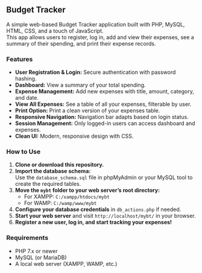 ## Budget Tracker

A simple web-based Budget Tracker application built with PHP, MySQL, HTML, CSS, and a touch of JavaScript.  
This app allows users to register, log in, add and view their expenses, see a summary of their spending, and print their expense records.

### **Features**
- **User Registration & Login:** Secure authentication with password hashing.
- **Dashboard:** View a summary of your total spending.
- **Expense Management:** Add new expenses with title, amount, category, and date.
- **View All Expenses:** See a table of all your expenses, filterable by user.
- **Print Option:** Print a clean version of your expenses table.
- **Responsive Navigation:** Navigation bar adapts based on login status.
- **Session Management:** Only logged-in users can access dashboard and expenses.
- **Clean UI:** Modern, responsive design with CSS.

### **How to Use**
1. **Clone or download this repository.**
2. **Import the database schema:**  
   Use the `database_schema.sql` file in phpMyAdmin or your MySQL tool to create the required tables.
3. **Move the `mybt` folder to your web server’s root directory:**  
   - For XAMPP: `C:/xampp/htdocs/mybt`
   - For WAMP: `C:/wamp/www/mybt`
4. **Configure your database credentials** in `db_actions.php` if needed.
5. **Start your web server** and visit `http://localhost/mybt/` in your browser.
6. **Register a new user, log in, and start tracking your expenses!**

### **Requirements**
- PHP 7.x or newer
- MySQL (or MariaDB)
- A local web server (XAMPP, WAMP, etc.)
